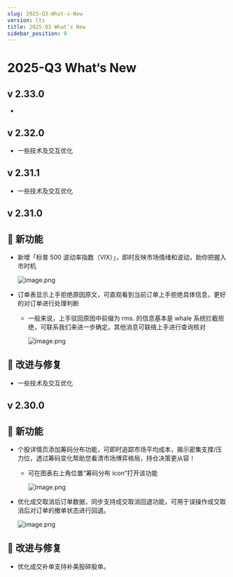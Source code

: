 ```yaml
---
slug: 2025-Q3-What-s-New
version: lts
title: 2025-Q3 What‘s New
sidebar_position: 0
---
```



# 2025-Q3 What‘s New


## v 2.33.0

- 

## v 2.32.0

- 一些技术及交互优化

## v 2.31.1

- 一些技术及交互优化

## v 2.31.0


## 🎉 新功能

- 新增「标普 500 波动率指数（VIX）」，即时反映市场情绪和波动，助你把握入市时机

    ![image.png](/assets/8373d3f4bccd54103f78525ab22ba328.png)

- 订单表显示上手拒绝原因原文，可直观看到当前订单上手拒绝具体信息，更好的对订单进行处理判断
    - 一般来说，上手驳回原因中前缀为 rms. 的信息基本是 whale 系统拦截拒绝，可联系我们来进一步确定。其他消息可联络上手进行查询核对

        ![image.png](/assets/5e81809dad8185df212096c5dc9c23be.png)


## 📌 改进与修复

- 一些技术及交互优化

## v 2.30.0


## 🎉 新功能

- 个股详情页添加筹码分布功能，可即时追踪市场平均成本，揭示密集支撑/压力位，透过筹码变化帮助您看清市场博弈格局，持仓决策更从容！
    - 可在图表右上角位置“筹码分布 icon”打开该功能

        ![image.png](/assets/0d6ae00302fb75ce2a2101b587e789d1.png)

- 优化成交取消后订单数据，同步支持成交取消回退功能，可用于误操作成交取消后对订单的撤单状态进行回退。

    ![image.png](/assets/c06cef9e172ee3ac8fc9a3640423b2a7.png)


## 📌 改进与修复

- 优化成交补单支持补美股碎股单。
